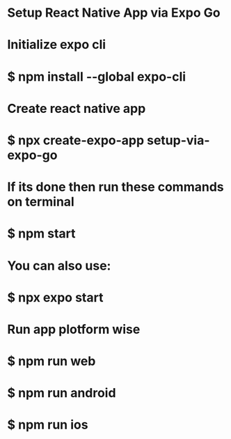 # Setup React Native App via Expo Go
# Initialize expo cli
# $ npm install --global expo-cli
# Create react native app
# $ npx create-expo-app setup-via-expo-go
# If its done then run these commands on terminal
# $ npm start 
# You can also use: 
# $ npx expo start
# Run app plotform wise
# $ npm run web
# $ npm run android
# $ npm run ios
